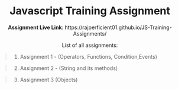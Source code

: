 
<div align="center">
  <h1 align="center">Javascript Training Assignment</h1>
  <p align="center">
    <b>Assignment Live Link</b>: https://rajperficient01.github.io/JS-Training-Assignments/
  </p>
  
  <p align="center">
    List of all assignments:
  </p>
  </div> 
  
  > 1. Assignment 1 - (Operators, Functions, Condition,Events)
  
  > 2. Assignment 2 - (String and its methods)
  
  > 3. Assignment 3 (Objects)





